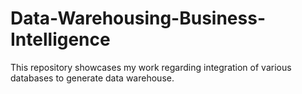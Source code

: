 # Data-Warehousing-Business-Intelligence
This repository showcases my work regarding integration of various databases to generate data warehouse.
